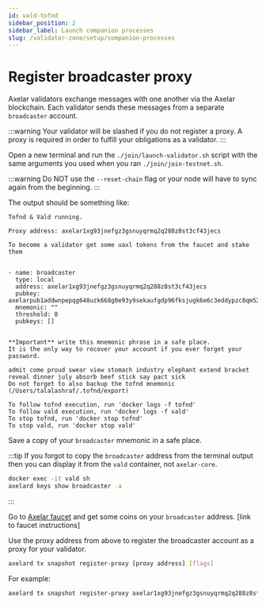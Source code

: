 ```yaml
---
id: vald-tofnd
sidebar_position: 2
sidebar_label: Launch companion processes
slug: /validator-zone/setup/companion-processes
---
```


# Register broadcaster proxy

Axelar validators exchange messages with one another via the Axelar blockchain.  Each validator sends these messages from a separate `broadcaster` account.

:::warning
Your validator will be slashed if you do not register a proxy.  A proxy is required in order to fulfill your obligations as a validator.
:::

Open a new terminal and run the `./join/launch-validator.sh` script with the same arguments you used when you ran `./join/join-testnet.sh`.

:::warning
Do NOT use the `--reset-chain` flag or your node will have to sync again from the beginning.
:::

The output should be something like:

```
Tofnd & Vald running.

Proxy address: axelar1xg93jnefgz3gsnuyqrmq2q288z8st3cf43jecs

To become a validator get some uaxl tokens from the faucet and stake them


- name: broadcaster
  type: local
  address: axelar1xg93jnefgz3gsnuyqrmq2q288z8st3cf43jecs
  pubkey: axelarpub1addwnpepqg648uzk668g0e93y9sekaufgdp96fksjugk6e6c3eddypzc8qm525yhx2m
  mnemonic: ""
  threshold: 0
  pubkeys: []


**Important** write this mnemonic phrase in a safe place.
It is the only way to recover your account if you ever forget your password.

admit come proud swear view stomach industry elephant extend bracket reveal dinner july absorb beef stick say pact sick
Do not forget to also backup the tofnd mnemonic (/Users/talalashraf/.tofnd/export)

To follow tofnd execution, run 'docker logs -f tofnd'
To follow vald execution, run 'docker logs -f vald'
To stop tofnd, run 'docker stop tofnd'
To stop vald, run 'docker stop vald'
```

Save a copy of your `broadcaster` mnemonic in a safe place.

:::tip
If you forgot to copy the `broadcaster` address from the terminal output then you can display it from the `vald` container, not `axelar-core`.
```bash
docker exec -it vald sh
axelard keys show broadcaster -a
```
:::

Go to [Axelar faucet](http://faucet.testnet.axelar.network/) and get some coins on your `broadcaster` address. [link to faucet instructions]

Use the proxy address from above to register the broadcaster account as a proxy for your validator.

```bash
axelard tx snapshot register-proxy [proxy address] [flags]
```

For example:

```bash
axelard tx snapshot register-proxy axelar1xg93jnefgz3gsnuyqrmq2q288z8st3cf43jecs --from validator -y
```
